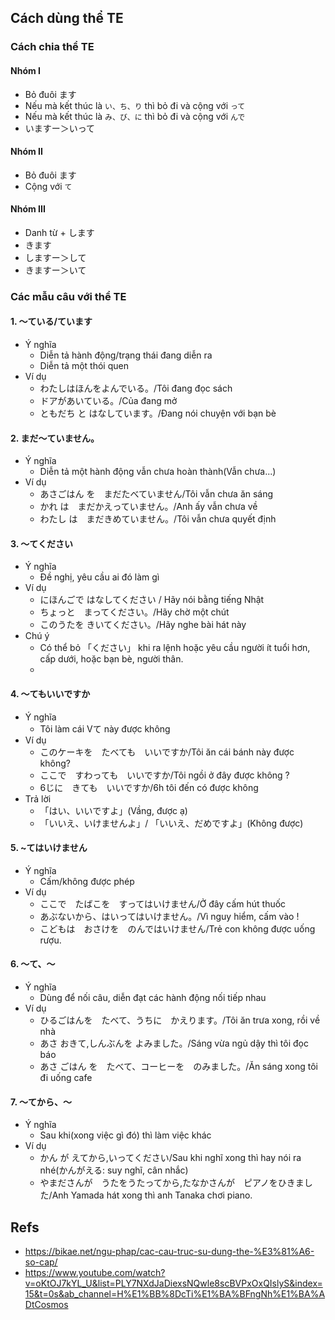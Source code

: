 ## Cách dùng thể TE

### Cách chia thể TE

#### Nhóm I
* Bỏ đuôi ます
* Nếu mà kết thúc là ``い、ち、り`` thì bỏ đi và cộng với ``って``
* Nếu mà kết thúc là ``み、び、に`` thì bỏ đi và cộng với ``んで``
* いますー＞いって

#### Nhóm II
* Bỏ đuôi ます
* Cộng với ``て``

#### Nhóm III
* Danh từ + します
* きます
* しますー＞して
* きますー＞いて

### Các mẫu câu với thể TE

#### 1. ～ている/ています
* Ý nghĩa
  * Diễn tả hành động/trạng thái đang diễn ra
  * Diễn tả một thói quen
* Ví dụ
  * わたしはほんをよんでいる。/Tôi đang đọc sách
  * ドアがあいている。/Của đang mở
  * ともだち と はなしています。/Đang nói chuyện với bạn bè

#### 2. まだ～ていません。
* Ý nghĩa
  * Diễn tả một hành động vẫn chưa hoàn thành(Vẫn chưa...)
* Ví dụ
  * あさごはん を　まだたべていません/Tôi vẫn chưa ăn sáng
  * かれ は　まだかえっていません。/Anh ấy vẫn chưa về
  * わたし は　まだきめていません。/Tôi vẫn chưa quyết định

#### 3. ～てください
* Ý nghĩa
  * Đề nghị, yêu cầu ai đó làm gì
* Ví dụ
  * にほんごで  はなしてください / Hãy nói bằng tiếng Nhật
  * ちょっと　まってください。/Hãy chờ một chút
  * このうたを  きいてください。/Hãy nghe bài hát này
* Chú ý
  * Có thể bỏ 「ください」 khi ra lệnh hoặc yêu cầu người ít tuổi hơn, cấp dưới, hoặc bạn bè, người thân.
  * 

#### 4. ～てもいいですか
* Ý nghĩa
  * Tôi làm cái Vて này được không
* Ví dụ
  * このケーキを　たべても　いいですか/Tôi ăn cái bánh này được không?
  * ここで　すわっても　いいですか/Tôi ngồi ở đây được không ?
  * 6じに　きても　いいですか/6h tôi đến có được không
* Trả lời
  * 「はい、いいですよ」(Vầng, được ạ)
  * 「いいえ、いけませんよ」/ 「いいえ、だめですよ」(Không được)

#### 5. ~てはいけません
* Ý nghĩa
  * Cấm/không được phép
* Ví dụ
  * ここで　たばこを　すってはいけません/Ở đây cấm hút thuốc
  * あぶないから、はいってはいけません。/Vì nguy hiểm, cấm vào !
  * こどもは　おさけを　のんではいけません/Trẻ con không được uống rượu.

#### 6. ～て、～
* Ý nghĩa
  * Dùng để  nối câu, diễn đạt các hành động nối tiếp nhau
* Ví dụ
  * ひるごはんを　たべて、うちに　かえります。/Tôi ăn trưa xong, rồi về nhà
  * あさ おきて,しんぶんを よみました。/Sáng vừa ngủ dậy thì tôi đọc báo
  * あさ ごはん を　たべて、コーヒーを　のみました。/Ăn sáng xong tôi đi uống cafe

#### 7. ～てから、～
* Ý nghĩa
  * Sau khi(xong việc gì đó) thì làm việc khác
* Ví dụ
  * かん が えてから,いってください/Sau khi nghĩ xong thì hay nói ra nhé(かんがえる: suy nghĩ, cân nhắc)
  * やまださんが　うたをうたってから,たなかさんが　ピアノをひきました/Anh Yamada hát xong thì anh Tanaka chơi piano.

## Refs
* https://bikae.net/ngu-phap/cac-cau-truc-su-dung-the-%E3%81%A6-so-cap/
* https://www.youtube.com/watch?v=oKtOJ7kYL_U&list=PLY7NXdJaDiexsNQwle8scBVPxOxQIslyS&index=15&t=0s&ab_channel=H%E1%BB%8DcTi%E1%BA%BFngNh%E1%BA%ADtCosmos